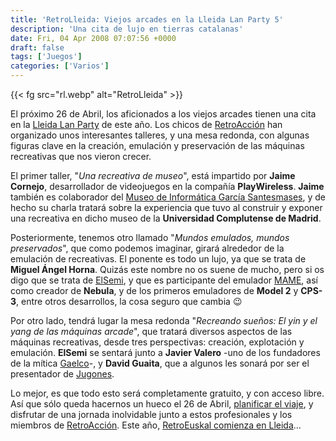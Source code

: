 ```yaml
---
title: 'RetroLleida: Viejos arcades en la Lleida Lan Party 5'
description: 'Una cita de lujo en tierras catalanas'
date: Fri, 04 Apr 2008 07:07:56 +0000
draft: false
tags: ['Juegos']
categories: ['Varios']
---
```


{{< fg src="rl.webp" alt="RetroLleida" >}}

El próximo 26 de Abril, los aficionados a los viejos arcades tienen una cita en la [Lleida Lan Party](http://www.lleidalanparty.com/es/home) de este año. Los chicos de [RetroAcción](http://www.retroaccion.org/) han organizado unos interesantes talleres, y una mesa redonda, con algunas figuras clave en la creación, emulación y preservación de las máquinas recreativas que nos vieron crecer.

El primer taller, "_Una recreativa de museo_", está impartido por **Jaime Cornejo**, desarrollador de videojuegos en la compañía **PlayWireless**. **Jaime** también es colaborador del [Museo de Informática García Santesmases](http://www.fdi.ucm.es/migs/), y de hecho su charla tratará sobre la experiencia que tuvo al construir y exponer una recreativa en dicho museo de la **Universidad Complutense de Madrid**.

Posteriormente, tenemos otro llamado "_Mundos emulados, mundos preservados_", que como podemos imaginar, girará alrededor de la emulación de recreativas. El ponente es todo un lujo, ya que se trata de **Miguel Ángel Horna**. Quizás este nombre no os suene de mucho, pero si os digo que se trata de [ElSemi](http://nebula.emulatronia.com/), y que es participante del emulador [MAME](http://mamedev.org/), así como creador de **Nebula**, y de los primeros emuladores de **Model 2** y **CPS-3**, entre otros desarrollos, la cosa seguro que cambia :wink:

Por otro lado, tendrá lugar la mesa redonda "_Recreando sueños: El yin y el yang de las máquinas arcade_", que tratará diversos aspectos de las máquinas recreativas, desde tres perspectivas: creación, explotación y emulación. **ElSemi** se sentará junto a **Javier Valero** -uno de los fundadores de la mítica [Gaelco](http://www.gaelco.com/)\-, y **David Guaita**, que a algunos les sonará por ser el presentador de [Jugones](/jugones-un-nuevo-programa-de-videojuegos/).

Lo mejor, es que todo esto será completamente gratuito, y con acceso libre. Así que sólo queda hacernos un hueco el 26 de Abril, [planificar el viaje](http://www.lleidalanparty.com/es/comollegar), y disfrutar de una jornada inolvidable junto a estos profesionales y los miembros de [RetroAcción](http://www.retroaccion.org/). Este año, [RetroEuskal comienza en Lleida](http://retroeuskal.org/node/93)...